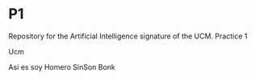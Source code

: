# P1
Repository for the Artificial Intelligence signature of the UCM. Practice 1

Ucm

Asi es soy Homero SinSon
Bonk